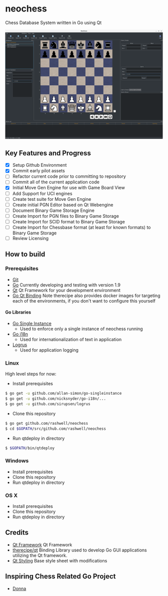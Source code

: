# neochess

Chess Database System written in Go using Qt

![Early Prototype](/screenshots/EarlyProtoType.png?raw=true "Early Prototype")

## Key Features and Progress

- [x] Setup Github Environment
- [x] Commit early pilot assets
- [ ] Refactor current code prior to committing to repository
- [ ] Commit all of the current application code
- [x] Initial Move Gen Engine for use with Game Board View
- [ ] Add Support for UCI engines
- [ ] Create test suite for Move Gen Engine
- [ ] Create initial PGN Editor based on Qt Webengine
- [ ] Document Binary Game Storage Engine
- [ ] Create Import for PGN files to Binary Game Storage
- [ ] Create Import for SCID format to Binary Game Storage
- [ ] Create Import for Chessbase format (at least for known formats) to Binary Game Storage
- [ ] Review Licensing

## How to build

### Prerequisites

- [Git](https://git-scm.com) 
- [Go](https://golang.org) Currently developing and testing with version 1.9
- [Qt](https://www.qt.io) Qt Framework for your development environment
- [Go Qt Binding](https://github.com/therecipe/qt/) Note therecipe also provides docker images for targeting each of the environments, if you don't want to configure this yourself

#### Go Libraries 

- [Go Single Instance](https://github.com/allan-simon/go-singleinstance)
  - Used to enforce only a single instance of neochess running
- [Go i18n](https://github.com/nicksnyder/go-i18n)
  - Used for internationalization of text in application
- [Logrus](https://github.com/sirupsen/logrus)
  - Used for application logging

### Linux

High level steps for now:

- Install prerequisites

```bash
$ go get -u github.com/allan-simon/go-singleinstance
$ go get -u github.com/nicksnyder/go-i18n/...
$ go get -u github.com/sirupsen/logrus
```

- Clone this repository

```bash
$ go get github.com/rashwell/neochess
$ cd $GOPATH/src/github.com/rashwell/neochess
```

- Run qtdeploy in directory

```bash
$ $GOPATH/bin/qtdeploy
```

### Windows

- Install prerequisites
- Clone this repository
- Run qtdeploy in directory

### OS X

- Install prerequisites
- Clone this repository
- Run qtdeploy in directory

## Credits

- [Qt Framework](https://www.qt.io/) Qt Framework
- [therecipe/qt](https://github.com/therecipe/qt/) Binding Library used to develop Go GUI applications utilizing the Qt framework.
- [Qt Styling](https://github.com/ColinDuquesnoy/QDarkStyleSheet) Base style sheet with modifications

## Inspiring Chess Related Go Project

- [Donna](https://github.com/michaeldv/donna)

